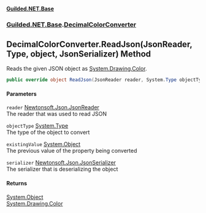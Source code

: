 
#### [Guilded.NET.Base](Guilded_NET_Base 'Guilded_NET_Base')
### [Guilded.NET.Base](Guilded_NET_Base#Guilded_NET_Base 'Guilded.NET.Base').[DecimalColorConverter](DecimalColorConverter 'Guilded.NET.Base.DecimalColorConverter')
## DecimalColorConverter.ReadJson(JsonReader, Type, object, JsonSerializer) Method
Reads the given JSON object as [System.Drawing.Color](https://docs.microsoft.com/en-us/dotnet/api/System.Drawing.Color 'System.Drawing.Color').  
```csharp
public override object ReadJson(JsonReader reader, System.Type objectType, object existingValue, JsonSerializer serializer);
```

#### Parameters
<a name='Guilded_NET_Base_DecimalColorConverter_ReadJson(JsonReader_System_Type_object_JsonSerializer)_reader'></a>
`reader` [Newtonsoft.Json.JsonReader](https://docs.microsoft.com/en-us/dotnet/api/Newtonsoft.Json.JsonReader 'Newtonsoft.Json.JsonReader')  
The reader that was used to read JSON
  
<a name='Guilded_NET_Base_DecimalColorConverter_ReadJson(JsonReader_System_Type_object_JsonSerializer)_objectType'></a>
`objectType` [System.Type](https://docs.microsoft.com/en-us/dotnet/api/System.Type 'System.Type')  
The type of the object to convert
  
<a name='Guilded_NET_Base_DecimalColorConverter_ReadJson(JsonReader_System_Type_object_JsonSerializer)_existingValue'></a>
`existingValue` [System.Object](https://docs.microsoft.com/en-us/dotnet/api/System.Object 'System.Object')  
The previous value of the property being converted
  
<a name='Guilded_NET_Base_DecimalColorConverter_ReadJson(JsonReader_System_Type_object_JsonSerializer)_serializer'></a>
`serializer` [Newtonsoft.Json.JsonSerializer](https://docs.microsoft.com/en-us/dotnet/api/Newtonsoft.Json.JsonSerializer 'Newtonsoft.Json.JsonSerializer')  
The serializer that is deserializing the object
  

#### Returns
[System.Object](https://docs.microsoft.com/en-us/dotnet/api/System.Object 'System.Object')  
[System.Drawing.Color](https://docs.microsoft.com/en-us/dotnet/api/System.Drawing.Color 'System.Drawing.Color')
